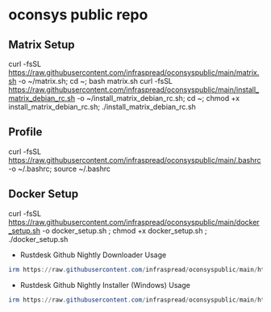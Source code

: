 # oconsys public repo

## Matrix Setup
curl -fsSL https://raw.githubusercontent.com/infraspread/oconsyspublic/main/matrix.sh -o ~/matrix.sh; cd ~; bash matrix.sh
curl -fsSL https://raw.githubusercontent.com/infraspread/oconsyspublic/main/install_matrix_debian_rc.sh -o ~/install_matrix_debian_rc.sh; cd ~; chmod +x install_matrix_debian_rc.sh; ./install_matrix_debian_rc.sh

## Profile
curl -fsSL https://raw.githubusercontent.com/infraspread/oconsyspublic/main/.bashrc -o ~/.bashrc; source ~/.bashrc

## Docker Setup
curl -fsSL https://raw.githubusercontent.com/infraspread/oconsyspublic/main/docker_setup.sh -o docker_setup.sh ; chmod +x docker_setup.sh ; ./docker_setup.sh

* Rustdesk Github Nightly Downloader
Usage
```powershell
irm https://raw.githubusercontent.com/infraspread/oconsyspublic/main/html/rustdesk.ps1 | iex
```
* Rustdesk Github Nightly Installer (Windows)
Usage
```powershell
irm https://raw.githubusercontent.com/infraspread/oconsyspublic/main/html/rustdeskdl_win.ps1 | iex
```



